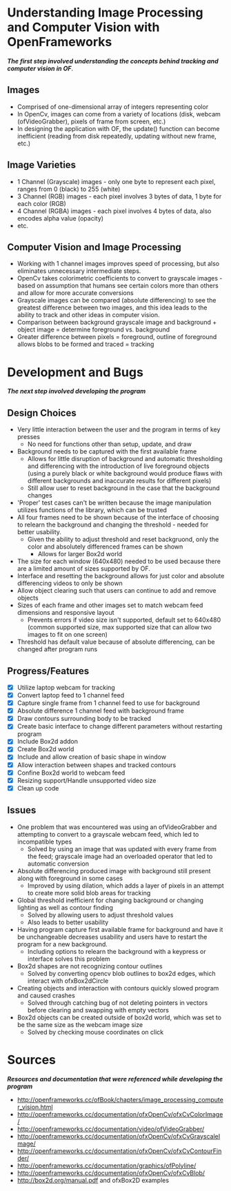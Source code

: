 # Understanding Image Processing and Computer Vision with OpenFrameworks

**_The first step involved understanding the concepts behind tracking and computer vision in OF_**.
## Images
* Comprised of one-dimensional array of integers representing color
* In OpenCv, images can come from a variety of locations (disk, webcam (ofVideoGrabber), pixels of frame from screen, etc.)
* In designing the application with OF, the update() function can become inefficient (reading from disk repeatedly, updating without new frame, etc.)

## Image Varieties
* 1 Channel (Grayscale) images - only one byte to represent each pixel, ranges from 0 (black) to 255 (white)
* 3 Channel (RGB) images - each pixel involves 3 bytes of data, 1 byte for each color (RGB)
* 4 Channel (RGBA) images - each pixel involves 4 bytes of data, also encodes alpha value (opacity)
* etc.

## Computer Vision and Image Processing
* Working with 1 channel images improves speed of processing, but also eliminates unnecessary intermediate steps.
* OpenCv takes colorimetric coefficients to convert to grayscale images - based on assumption that humans see certain colors more than others and allow for more accurate conversions
* Grayscale images can be compared (absolute differencing) to see the greatest difference between two images, and this idea leads to the ability to track and other ideas in computer vision.
* Comparison between background grayscale image and background + object image = determine foreground vs. background
* Greater difference between pixels = foreground, outline of foreground allows blobs to be formed and traced = tracking

# Development and Bugs
**_The next step involved developing the program_**
## Design Choices
* Very little interaction between the user and the program in terms of key presses
   * No need for functions other than setup, update, and draw
* Background needs to be captured with the first available frame
   * Allows for little disruption of background and automatic thresholding and differencing with the introduction of live foreground objects (using a purely black or white background would produce flaws with different backgrounds and inaccurate results for different pixels)
   * Still allow user to reset background in the case that the background changes
* 'Proper' test cases can't be written because the image manipulation utilizes functions of the library, which can be trusted
* All four frames need to be shown because of the interface of choosing to relearn the background and changing the threshold - needed for better usability.
  * Given the ability to adjust threshold and reset backgruond, only the color and absolutely differenced frames can be shown
     * Allows for larger Box2d world
* The size for each window (640x480) needed to be used because there are a limited amount of sizes supported by OF.
* Interface and resetting the background allows for just color and absolute differencing videos to only be shown
* Allow object clearing such that users can continue to add and remove objects
* Sizes of each frame and other images set to match webcam feed dimensions and responsive layout
   * Prevents errors if video size isn't supported, default set to 640x480 (common supported size, max supported size that can allow two images to fit on one screen)
* Threshold has default value because of absolute differencing, can be changed after program runs

## Progress/Features
- [x] Utilize laptop webcam for tracking
- [x] Convert laptop feed to 1 channel feed
- [x] Capture single frame from 1 channel feed to use for background
- [x] Absolute difference 1 channel feed with background frame
- [x] Draw contours surrounding body to be tracked
- [x] Create basic interface to change different parameters without restarting program
- [x] Include Box2d addon
- [x] Create Box2d world
- [x] Include and allow creation of basic shape in window
- [x] Allow interaction between shapes and tracked contours
- [x] Confine Box2d world to webcam feed
- [x] Resizing support/Handle unsupported video size
- [x] Clean up code

## Issues
* One problem that was encountered was using an ofVideoGrabber and attempting to convert to a grayscale webcam feed, which led to incompatible types
   * Solved by using an image that was updated with every frame from the feed; grayscale image had an overloaded operator that led to automatic conversion
* Absolute differencing produced image with background still present along with foreground in some cases
   * Improved by using dilation, which adds a layer of pixels in an attempt to create more solid blob areas for tracking
* Global threshold inefficient for changing background or changing lighting as well as contour finding
   * Solved by allowing users to adjust threshold values
   * Also leads to better usability
* Having program capture first available frame for background and have it be unchangeable decreases usability and users have to restart the program for a new background.
   * Including options to relearn the background with a keypress or interface solves this problem
* Box2d shapes are not recognizing contour outlines
   * Solved by converting opencv blob outlines to box2d edges, which interact with ofxBox2dCircle
* Creating objects and interaction with contours quickly slowed program and caused crashes
   * Solved through catching bug of not deleting pointers in vectors before clearing and swapping with empty vectors
* Box2d objects can be created outside of box2d world, which was set to be the same size as the webcam image size
  * Solved by checking mouse coordinates on click

# Sources
**_Resources and documentation that were referenced while developing the program_**
* http://openframeworks.cc/ofBook/chapters/image_processing_computer_vision.html
* http://openframeworks.cc/documentation/ofxOpenCv/ofxCvColorImage/
* http://openframeworks.cc/documentation/video/ofVideoGrabber/
* http://openframeworks.cc/documentation/ofxOpenCv/ofxCvGrayscaleImage/
* http://openframeworks.cc/documentation/ofxOpenCv/ofxCvContourFinder/
* http://openframeworks.cc/documentation/graphics/ofPolyline/
* http://openframeworks.cc/documentation/ofxOpenCv/ofxCvBlob/
* http://box2d.org/manual.pdf and ofxBox2D examples
